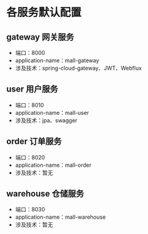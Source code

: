 # 各服务默认配置

## gateway 网关服务
- 端口：8000
- application-name：mall-gateway
- 涉及技术：spring-cloud-gateway、JWT、Webflux

## user 用户服务
- 端口：8010
- application-name：mall-user
- 涉及技术：jpa、swagger

## order 订单服务
- 端口：8020
- application-name：mall-order
- 涉及技术：暂无

## warehouse 仓储服务
- 端口：8030
- application-name：mall-warehouse
- 涉及技术：暂无
